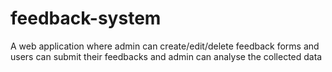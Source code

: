 # feedback-system
A web application where admin can create/edit/delete feedback forms and users can submit their feedbacks and admin can analyse the collected data
